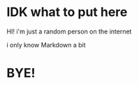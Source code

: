 # IDK what to put here
HI! i'm just a random person on the internet

i only know Markdown a bit
# BYE!
